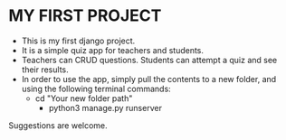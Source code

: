 # MY FIRST PROJECT
* This is my first django project.
* It is a simple quiz app for teachers and students.
* Teachers can CRUD questions. Students can attempt a quiz and see their results.
* In order to use the app, simply pull the contents to a new folder, and using the following terminal commands:
  - cd "Your new folder path"
    - python3 manage.py runserver

Suggestions are welcome.
